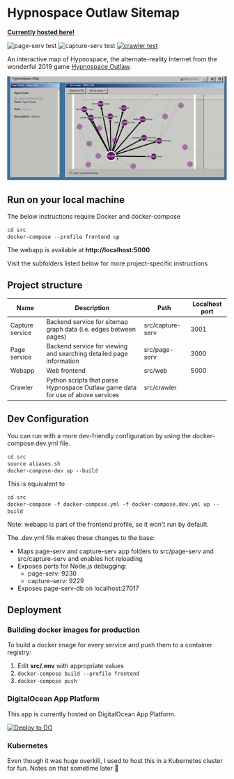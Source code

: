 # Hypnospace Outlaw Sitemap

[**Currently hosted here!**](https://hypnospacemap.ca)

![page-serv test](https://github.com/gbarkway/hypnospace-sitemap/workflows/page-serv%20test/badge.svg)
![capture-serv test](https://github.com/gbarkway/hypnospace-sitemap/workflows/capture-serv%20test/badge.svg)
[![crawler test](https://github.com/gbarkway/hypnospace-sitemap/actions/workflows/crawler-test.yml/badge.svg)](https://github.com/gbarkway/hypnospace-sitemap/actions/workflows/crawler-test.yml)

An interactive map of Hypnospace, the alternate-reality Internet from the wonderful 2019 game [Hypnospace Outlaw](http://www.hypnospace.net/). 

![Animated screencapture](./screencapture.gif)

## Run on your local machine

The below instructions require Docker and docker-compose

```shell
cd src
docker-compose --profile frontend up
```

The webapp is available at **http://localhost:5000**

Visit the subfolders listed below for more project-specific instructions

## Project structure

| Name  | Description   | Path | Localhost port |
| ------- |---------------|------| ----- |
| Capture service | Backend service for sitemap graph data (i.e. edges between pages) | src/capture-serv | 3001 |
| Page service | Backend service for viewing and searching detailed page information | src/page-serv | 3000 |
| Webapp | Web frontend | src/web | 5000
| Crawler | Python scripts that parse Hypnospace Outlaw game data for use of above services | src/crawler |

## Dev Configuration

You can run with a more dev-friendly configuration by using the docker-compose.dev.yml file.

```shell
cd src
source aliases.sh
docker-compose-dev up --build
```

This is equivalent to

```shell
cd src
docker-compose -f docker-compose.yml -f docker-compose.dev.yml up --build
```

Note: webapp is part of the frontend profile, so it won't run by default.

The .dev.yml file makes these changes to the base:

- Maps page-serv and capture-serv app folders to src/page-serv and src/capture-serv and enables hot reloading
- Exposes ports for Node.js debugging:
  - page-serv: 9230
  - capture-serv: 9229
- Exposes page-serv-db on localhost:27017

## Deployment

### Building docker images for production

To build a docker image for every service and push them to a container registry:

1) Edit **src/.env** with appropriate values
2) `docker-compose build --profile frontend`
3) `docker-compose push`

### DigitalOcean App Platform

This app is currently hosted on DigitalOcean App Platform. 

[![Deploy to DO](https://www.deploytodo.com/do-btn-blue.svg)](https://cloud.digitalocean.com/apps/new?repo=https://github.com/gbarkway/hypnospace-sitemap/tree/main)

### Kubernetes

Even though it was huge overkill, I used to host this in a Kubernetes cluster for fun. Notes on that sometime later 🙂

